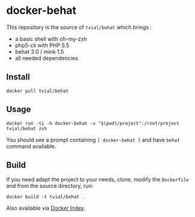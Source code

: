 docker-behat
============

This repository is the source of `tvial/behat` which brings :  
- a basic shell with oh-my-zsh  
- php5-cli with PHP 5.5  
- behat 3.0 / mink 1.5  
- all needed dependencies  

## Install

    docker pull tvial/behat

## Usage

	docker run -ti -h docker-behat -v "$(pwd)/project":/root/project tvial/behat zsh

You should see a prompt containing `[ docker-behat ]` and have `behat` command available.  

## Build

If you need adapt the project to your needs, clone, modify the `Dockerfile` and from the source directory, run:

    docker build -t tvial/behat .

Also available via [Docker Index](https://index.docker.io/u/tvial/behat/).

